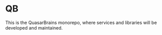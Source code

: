 # QB
This is the QuasarBrains monorepo, where services and libraries will be developed and maintained.
